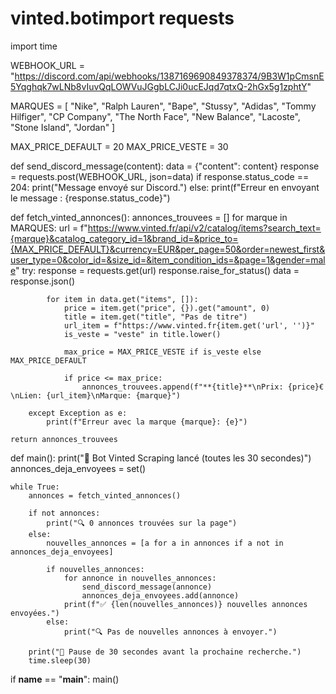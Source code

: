 # vinted.botimport requests
import time

WEBHOOK_URL = "https://discord.com/api/webhooks/1387169690849378374/9B3W1pCmsnE5Yqghqk7wLNb8vIuvQqLOWVuJGgbLCJi0ucEJqd7qtxQ-2hGx5g1zphtY"

MARQUES = [
    "Nike", "Ralph Lauren", "Bape", "Stussy", "Adidas", "Tommy Hilfiger",
    "CP Company", "The North Face", "New Balance", "Lacoste", "Stone Island", "Jordan"
]

MAX_PRICE_DEFAULT = 20
MAX_PRICE_VESTE = 30

def send_discord_message(content):
    data = {"content": content}
    response = requests.post(WEBHOOK_URL, json=data)
    if response.status_code == 204:
        print("Message envoyé sur Discord.")
    else:
        print(f"Erreur en envoyant le message : {response.status_code}")

def fetch_vinted_annonces():
    annonces_trouvees = []
    for marque in MARQUES:
        url = f"https://www.vinted.fr/api/v2/catalog/items?search_text={marque}&catalog_category_id=1&brand_id=&price_to={MAX_PRICE_DEFAULT}&currency=EUR&per_page=50&order=newest_first&user_type=0&color_id=&size_id=&item_condition_ids=&page=1&gender=male"
        try:
            response = requests.get(url)
            response.raise_for_status()
            data = response.json()

            for item in data.get("items", []):
                price = item.get("price", {}).get("amount", 0)
                title = item.get("title", "Pas de titre")
                url_item = f"https://www.vinted.fr{item.get('url', '')}"
                is_veste = "veste" in title.lower()

                max_price = MAX_PRICE_VESTE if is_veste else MAX_PRICE_DEFAULT

                if price <= max_price:
                    annonces_trouvees.append(f"**{title}**\nPrix: {price}€\nLien: {url_item}\nMarque: {marque}")

        except Exception as e:
            print(f"Erreur avec la marque {marque}: {e}")

    return annonces_trouvees

def main():
    print("🚀 Bot Vinted Scraping lancé (toutes les 30 secondes)")
    annonces_deja_envoyees = set()

    while True:
        annonces = fetch_vinted_annonces()

        if not annonces:
            print("🔍 0 annonces trouvées sur la page")
        else:
            nouvelles_annonces = [a for a in annonces if a not in annonces_deja_envoyees]

            if nouvelles_annonces:
                for annonce in nouvelles_annonces:
                    send_discord_message(annonce)
                    annonces_deja_envoyees.add(annonce)
                print(f"✅ {len(nouvelles_annonces)} nouvelles annonces envoyées.")
            else:
                print("🔍 Pas de nouvelles annonces à envoyer.")

        print("🔎 Pause de 30 secondes avant la prochaine recherche.")
        time.sleep(30)

if __name__ == "__main__":
    main()
